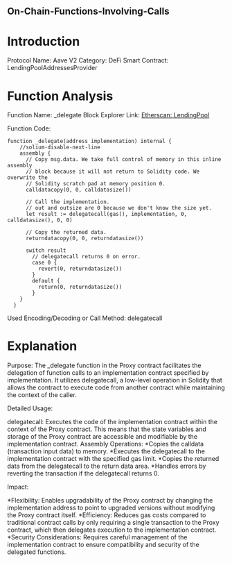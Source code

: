 ## On-Chain-Functions-Involving-Calls

# Introduction
Protocol Name: Aave V2
Category: DeFi
Smart Contract: LendingPoolAddressesProvider

# Function Analysis
Function Name: _delegate
Block Explorer Link: [Etherscan: LendingPool](https://etherscan.io/address/0xb53c1a33016b2dc2ff3653530bff1848a515c8c5#code)

Function Code:
```
function _delegate(address implementation) internal {
    //solium-disable-next-line
    assembly {
      // Copy msg.data. We take full control of memory in this inline assembly
      // block because it will not return to Solidity code. We overwrite the
      // Solidity scratch pad at memory position 0.
      calldatacopy(0, 0, calldatasize())

      // Call the implementation.
      // out and outsize are 0 because we don't know the size yet.
      let result := delegatecall(gas(), implementation, 0, calldatasize(), 0, 0)

      // Copy the returned data.
      returndatacopy(0, 0, returndatasize())

      switch result
        // delegatecall returns 0 on error.
        case 0 {
          revert(0, returndatasize())
        }
        default {
          return(0, returndatasize())
        }
    }
  }
```

Used Encoding/Decoding or Call Method: delegatecall

# Explanation

Purpose: The _delegate function in the Proxy contract facilitates the delegation of function calls to an implementation contract specified by implementation. It utilizes delegatecall, a low-level operation in Solidity that allows the contract to execute code from another contract while maintaining the context of the caller.

Detailed Usage:

delegatecall: Executes the code of the implementation contract within the context of the Proxy contract. This means that the state variables and storage of the Proxy contract are accessible and modifiable by the implementation contract.
Assembly Operations:
*Copies the calldata (transaction input data) to memory.
*Executes the delegatecall to the implementation contract with the specified gas limit.
*Copies the returned data from the delegatecall to the return data area.
*Handles errors by reverting the transaction if the delegatecall returns 0.

Impact:

*Flexibility: Enables upgradability of the Proxy contract by changing the implementation address to point to upgraded versions without modifying the Proxy contract itself.
*Efficiency: Reduces gas costs compared to traditional contract calls by only requiring a single transaction to the Proxy contract, which then delegates execution to the implementation contract.
*Security Considerations: Requires careful management of the implementation contract to ensure compatibility and security of the delegated functions.






